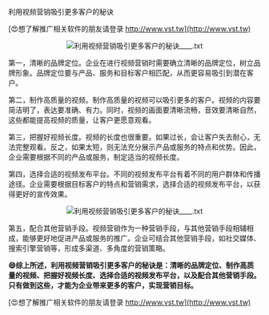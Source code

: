 利用视频营销吸引更多客户的秘诀

[😍想了解推广相关软件的朋友请登录 http://www.vst.tw](http://www.vst.tw)

 <center><img src="https://vst.tw/MP4/tuiguang/png/2.png" alt="利用视频营销吸引更多客户的秘诀____.txt"></center>

第一，清晰的品牌定位。企业在进行视频营销时需要确立清晰的品牌定位，树立品牌形象。品牌定位要与产品、服务和目标客户相匹配，从而更容易吸引到潜在客户。

第二，制作高质量的视频。制作高质量的视频可以吸引更多的客户。视频的内容要简洁明了，表达要准确、有力。同时，视频的画面要清晰流畅，音效要清晰自然，这些都能提高视频的质量，让客户更愿意观看。

第三，把握好视频长度。视频的长度也很重要。如果过长，会让客户失去耐心，无法完整观看。反之，如果太短，则无法充分展示产品或服务的特点和优势。因此，企业需要根据不同的产品或服务，制定适当的视频长度。

第四，选择合适的视频发布平台。不同的视频发布平台有着不同的用户群体和传播途径。企业需要根据目标客户的特点和营销需求，选择合适的视频发布平台，以获得更好的宣传效果。

 <center><img src="https://vst.tw/MP4/tuiguang/png/7.png" alt="利用视频营销吸引更多客户的秘诀____.txt"></center>

第五，配合其他营销手段。视频营销作为一种营销手段，与其他营销手段相辅相成，能够更好地促进产品或服务的推广。企业可结合其他营销手段，如社交媒体、搜索引擎营销等，形成多渠道、多角度的营销策略。

**😄综上所述，利用视频营销吸引更多客户的秘诀是：清晰的品牌定位、制作高质量的视频、把握好视频长度、选择合适的视频发布平台，以及配合其他营销手段。只有做到这些，才能为企业带来更多的客户，实现营销目标。**

[😍想了解推广相关软件的朋友请登录 http://www.vst.tw](http://www.vst.tw)



